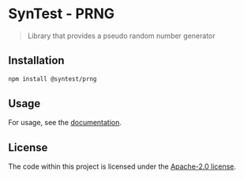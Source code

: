# SynTest - PRNG

> Library that provides a pseudo random number generator

## Installation

```bash
npm install @syntest/prng
```

## Usage

For usage, see the [documentation](https://www.syntest.org/docs).

## License

The code within this project is licensed under the [Apache-2.0 license](LICENSE).

